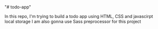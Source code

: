 "# todo-app" 

In this repo, I'm trying to build a todo app using HTML, CSS and javascirpt local storage
I am also gonna use Sass preprocessor for this project
